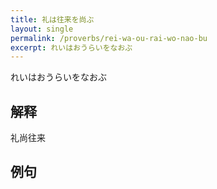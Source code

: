 ```yaml
---
title: 礼は往来を尚ぶ
layout: single
permalink: /proverbs/rei-wa-ou-rai-wo-nao-bu
excerpt: れいはおうらいをなおぶ
---
```


れいはおうらいをなおぶ

## 解释

礼尚往来

## 例句

